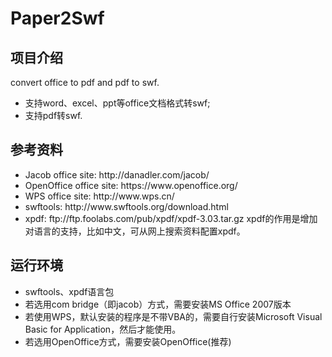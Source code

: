 Paper2Swf
=========

<h2>项目介绍</h2>
convert office to pdf and pdf to swf.
<ul>
<li>支持word、excel、ppt等office文档格式转swf;</li>
<li>支持pdf转swf.</li>
</ul>

<h2>参考资料</h2>
<ul>
<li>Jacob office site: http://danadler.com/jacob/</li>
<li>OpenOffice office site: https://www.openoffice.org/</li>
<li>WPS office site: http://www.wps.cn/ </li>
<li>swftools: http://www.swftools.org/download.html </li>
<li>xpdf: ftp://ftp.foolabs.com/pub/xpdf/xpdf-3.03.tar.gz xpdf的作用是增加对语言的支持，比如中文，可从网上搜索资料配置xpdf。</li>
</ul>

<h2>运行环境</h2>
<ul>
<li>swftools、xpdf语言包</li>
<li>若选用com bridge（即jacob）方式，需要安装MS Office 2007版本</li>
<li>若使用WPS，默认安装的程序是不带VBA的，需要自行安装Microsoft Visual Basic for Application，然后才能使用。</li>
<li>若选用OpenOffice方式，需要安装OpenOffice(推荐)</li>
</ul>

